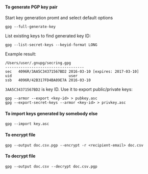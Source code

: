 #### To generate PGP key pair
Start key generation promt and select default options
```
gpg --full-generate-key
```

List existing keys to find generated key ID:
```
gpg --list-secret-keys --keyid-format LONG
```

Example result:
```
/Users/user/.gnupg/secring.gpg
------------------------------------
sec   4096R/3AA5C34371567BD2 2016-03-10 [expires: 2017-03-10]
uid                          user
ssb   4096R/42B317FD4BA89E7A 2016-03-10
```

`3AA5C34371567BD2` is key ID. Use it to export public/private keys:
```
gpg --armor --export <key-id> > pubkey.asc
gpg --export-secret-keys --armor <key-id> > privkey.asc
```

#### To import keys generated by somebody else
```
gpg --import key.asc
```

#### To encrypt file
```
gpg --output doc.csv.pgp --encrypt -r <recipient-email> doc.csv
```

#### To decrypt file
```
gpg --output doc.csv --decrypt doc.csv.pgp
```
